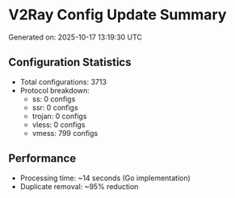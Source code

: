 # V2Ray Config Update Summary
Generated on: 2025-10-17 13:19:30 UTC

## Configuration Statistics
- Total configurations: 3713
- Protocol breakdown:
  - ss: 0 configs
  - ssr: 0 configs
  - trojan: 0 configs
  - vless: 0 configs
  - vmess: 799 configs

## Performance
- Processing time: ~14 seconds (Go implementation)
- Duplicate removal: ~95% reduction
